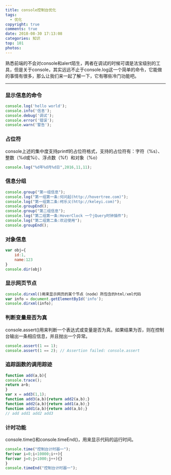 ```yaml
---
title: console控制台优化
tags:
  - 优化
copyright: true
comments: true
date: 2018-08-30 17:13:08
categories: 知识
top: 101
photos:
---
```


熟悉前端的不会对console和alert陌生，两者在调试的时候可谓是法宝级别的工具，但是关于console，其实远远不止于console.log这一个简单的命令，它能做的事情有很多，那么让我们来一起了解一下，它有哪些冷门功能吧。

---
<!--more-->
### 显示信息的命令
```javascript
console.log('hello world');
console.info('信息');
console.debug('调试');
console.error('错误');
console.warn('警告');
```

### 占位符
​ console上述的集中度支持printf的占位符格式，支持的占位符有：字符（%s）、整数（%d或%i）、浮点数（%f）和对象（%o）

```javascript
console.log("%d年%d月%d日",2016,11,11);
```

### 信息分组
```javascript
console.group("第一组信息");
console.log("第一组第一条:何问起(http://hovertree.com)");
console.log("第一组第二条:柯乐义(http://keleyi.com)");
console.groupEnd();
console.group("第二组信息");
console.log("第二组第一条:HoverClock 一个jQuery时钟插件");
console.log("第二组第二条:欢迎使用");
console.groupEnd();
```

### 对象信息
```javascript
var obj={
    id:1,
    name:123
}
console.dir(obj)
```

### 显示网页节点
```javascript
console.dirxml()用来显示网页的某个节点（node）所包含的html/xml代码
var info = document.getElementById('info');
console.dirxml(info);
```

### 判断变量是否为真
​console.assert()用来判断一个表达式或变量是否为真。如果结果为否，则在控制台输出一条相应信息，并且抛出一个异常。

```javascript
console.assert(1 == 1); 
console.assert(1 == 2); // Assertion failed: console.assert
```

### 追踪函数的调用踪迹
```javascript
function add(a,b){
console.trace();
return a+b;
}
var x = add3(1,1);
function add3(a,b){return add2(a,b);}
function add2(a,b){return add1(a,b);}
function add1(a,b){return add(a,b);}
// add add1 add2 add3
```

### 计时功能
console.time()和console.timeEnd()，用来显示代码的运行时间。

```javascript
console.time("控制台计时器一");
for(var i=0;i<10000;i++){
for(var j=0;j<1000;j++){}
}
console.timeEnd("控制台计时器一");
```